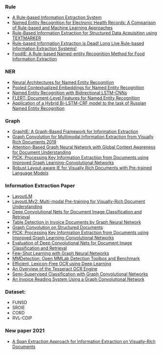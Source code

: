 
### Rule
 * [A Rule-based Information Extraction System](https://www.ijitee.org/wp-content/uploads/papers/v8i9/I8156078919.pdf)
 * [Named Entity Recognition for Electronic Health Records: A Comparison of Rule-based and Machine Learning Approaches](https://arxiv.org/pdf/1903.03985.pdf)
 * [Rule-Based Information Extraction for Structured Data Acquisition using TEXTMARKER]()
 * [Rule-based Information Extraction is Dead! Long Live Rule-based Information Extraction Systems!]()
 * [FoodIE: A Rule-based Named-entity Recognition Method for Food Information Extraction]()

### NER
 * [Neural Architectures for Named Entity Recognition](https://paperswithcode.com/paper/neural-architectures-for-named-entity)
 * [Pooled Contextualized Embeddings for Named Entity Recognition](https://paperswithcode.com/paper/pooled-contextualized-embeddings-for-named)
 * [Named Entity Recognition with Bidirectional LSTM-CNNs](https://paperswithcode.com/paper/named-entity-recognition-with-bidirectional)
 * [FLERT: Document-Level Features for Named Entity Recognition](https://paperswithcode.com/paper/flert-document-level-features-for-named)
 * [Application of a Hybrid Bi-LSTM-CRF model to the task of Russian Named Entity Recognition](https://paperswithcode.com/paper/application-of-a-hybrid-bi-lstm-crf-model-to)

### Graph
 * [GraphIE: A Graph-Based Framework for Information Extraction](https://arxiv.org/abs/1810.13083)
 * [Graph Convolution for Multimodal Information Extraction from Visually Rich Documents 2019](https://arxiv.org/abs/1903.11279)
 * [Attention-Based Graph Neural Network with Global Context Awareness for Document Understanding](https://aclanthology.org/2020.ccl-1.79/)
 * [PICK: Processing Key Information Extraction from Documents using Improved Graph Learning-Convolutional Networks](https://arxiv.org/abs/2004.07464)
* [Robust Layout-aware IE for Visually Rich Documents with Pre-trained Language Models](https://arxiv.org/abs/2005.11017)

### Information Extraction Paper
* [LayoutLM](https://arxiv.org/pdf/1912.13318.pdf)
* [LayoutLMv2: Multi-modal Pre-training for Visually-Rich Document Understanding](https://arxiv.org/abs/2012.14740)
 * [Deep Convolutional Nets for Document Image Classification and Retrieval](https://www.cs.cmu.edu/~aharley/icdar15/harley_convnet_icdar15.pdf)
 * [Table Detection in Invoice Documents by Graph Neural Network](https://priba.github.io/assets/publi/conf/2019_ICDAR_PRiba.pdf)
 * [Graph Convolution on Structured Documents](https://nanonets.com/blog/information-extraction-graph-convolutional-networks/)
 * [PICK: Processing Key Information Extraction from
Documents using Improved Graph
Learning-Convolutional Networks](https://arxiv.org/pdf/2004.07464.pdf)
 * [Evaluation of Deep Convolutional Nets for Document Image Classification and Retrieval](https://arxiv.org/abs/1502.07058)
 * [Few-Shot Learning with Graph Neural Networks](https://arxiv.org/abs/1711.04043)
 * [MMDetection: Open MMLab Detection Toolbox and Benchmark](https://arxiv.org/abs/1906.07155)
 * [Efficient, Lexicon-Free OCR using Deep Learning
](https://arxiv.org/abs/1906.01969)
 * [An Overview of the Tesseract OCR Engine ](https://static.googleusercontent.com/media/research.google.com/en//pubs/archive/33418.pdf)
 * [Semi-Supervised Classification with Graph Convolutional Networks](https://arxiv.org/abs/1609.02907)
 * [An Invoice Reading System Using a Graph Convolutional Network](https://link.springer.com/chapter/10.1007/978-3-030-21074-8_12)

### Dataset:
* FUNSD
* SROIE
* CORD
* RVL-CDIP


### New paper 2021
* [A Span Extraction Approach for Information Extraction on Visually-Rich Documents](https://arxiv.org/pdf/2106.00978.pdf)

